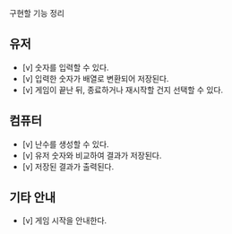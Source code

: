 구현할 기능 정리

## 유저
- [v] 숫자를 입력할 수 있다.
- [v] 입력한 숫자가 배열로 변환되어 저장된다.
- [v] 게임이 끝난 뒤, 종료하거나 재시작할 건지 선택할 수 있다.

## 컴퓨터
- [v] 난수를 생성할 수 있다.
- [v] 유저 숫자와 비교하여 결과가 저장된다.
- [v] 저장된 결과가 출력된다.

## 기타 안내
- [v] 게임 시작을 안내한다.